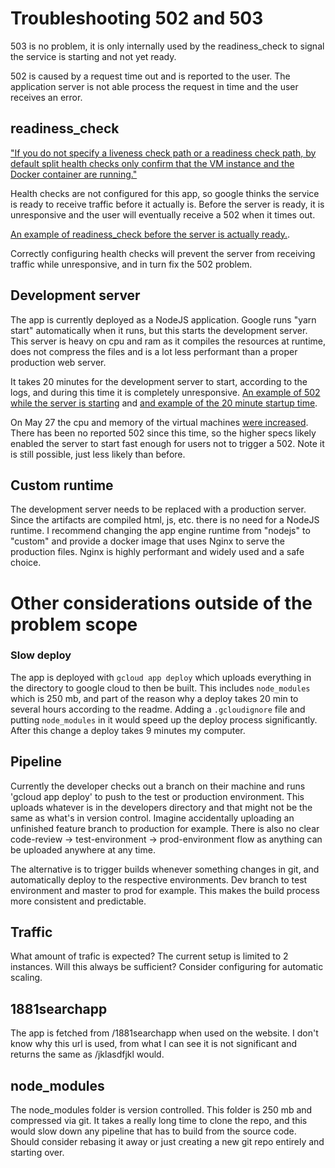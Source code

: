 # Troubleshooting 502 and 503

503 is no problem, it is only internally used by the readiness_check to signal the service is starting and not yet ready.

502 is caused by a request time out and is reported to the user. The application server is not able process the request in time and the user receives an error. 


## readiness_check
["If you do not specify a liveness check path or a readiness check path, by default split health checks only confirm that the VM instance and the Docker container are running."](https://cloud.google.com/appengine/docs/flexible/nodejs/migrating-to-split-health-checks)

Health checks are not configured for this app, so google thinks the service is ready to receive traffic before it actually is. Before the server is ready, it is unresponsive and the user will eventually receive a 502 when it times out.

[An example of readiness_check before the server is actually ready.](readiness-check-200-before-actually-ready.PNG).

Correctly configuring health checks will prevent the server from receiving traffic while unresponsive, and in turn fix the 502 problem.


## Development server
The app is currently deployed as a NodeJS application. Google runs "yarn start" automatically when it runs, but this starts the development server. This server is heavy on cpu and ram as it compiles the resources at runtime, does not compress the files and is a lot less performant than a proper production web server.

It takes 20 minutes for the development server to start, according to the logs, and during this time it is completely unresponsive. 
[An example of 502 while the server is starting](request-during-startup.PNG) and [and example of the 20 minute startup time](startup-time.PNG).

On May 27 the cpu and memory of the virtual machines [were increased](https://github.com/Opplysningen1881/voice-app/commit/0afa3f8cdfe9e3cf9980355f0f818a85c68dda15). There has been no reported 502 since this time, so the higher specs likely enabled the server to start fast enough for users not to trigger a 502. Note it is still possible, just less likely than before.


## Custom runtime

The development server needs to be replaced with a production server. Since the artifacts are compiled html, js, etc. there is no need for a NodeJS runtime. I recommend changing the app engine runtime from "nodejs" to "custom" and provide a docker image that uses Nginx to serve the production files. Nginx is highly performant and widely used and a safe choice.



# Other considerations outside of the problem scope

### Slow deploy

The app is deployed with `gcloud app deploy` which uploads everything in the directory to google cloud to then be built. This includes `node_modules` which is 250 mb, and part of the reason why a deploy takes 20 min to several hours according to the readme. Adding a `.gcloudignore` file and putting `node_modules` in it would speed up the deploy process significantly. After this change a deploy takes 9 minutes my computer.

## Pipeline

Currently the developer checks out a branch on their machine and runs 'gcloud app deploy' to push to the test or production environment. This uploads whatever is in the developers directory and that might not be the same as what's in version control. Imagine accidentally uploading an unfinished feature branch to production for example. There is also no clear code-review -> test-environment -> prod-environment flow as anything can be uploaded anywhere at any time.

The alternative is to trigger builds whenever something changes in git, and automatically deploy to the respective environments. Dev branch to test environment and master to prod for example. This makes the build process more consistent and predictable.

## Traffic

What amount of trafic is expected? The current setup is limited to 2 instances. Will this always be sufficient? Consider configuring for automatic scaling.

## 1881searchapp
The app is fetched from /1881searchapp when used on the website. I don't know why this url is used, from what I can see it is not significant and returns the same as /jklasdfjkl would.

## node_modules
The node_modules folder is version controlled. This folder is 250 mb and compressed via git. It takes a really long time to clone the repo, and this would slow down any pipeline that has to build from the source code. Should consider rebasing it away or just creating a new git repo entirely and starting over.